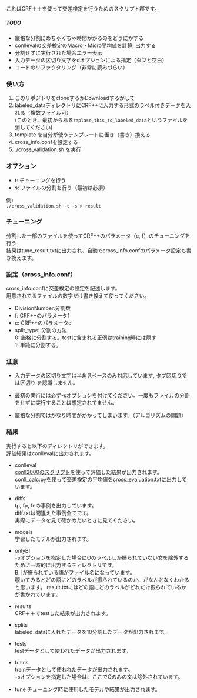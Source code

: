 これはCRF＋＋を使って交差検定を行うためのスクリプト郡です。  


##### TODO
* 厳格な分割にめちゃくちゃ時間かかるのをどうにかする  
* conllevalの交差検定のMacro・Micro平均値を計算, 出力する  
* 分割せずに実行された場合エラー表示  
* 入力データの区切り文字をdオプションによる指定（タブと空白）  
* コードのリファクタリング（非常に読みづらい）

### 使い方
1. このリポジトリをcloneするかDownloadするかして
2. labeled\_dataディレクトリにCRF++に入力する形式のラベル付きデータを入れる（複数ファイル可）  
(このとき、最初からある`replase_this_to_labeled_data`というファイルを消してください) 
3. template を自分が使うテンプレートに置き（書き）換える
4. cross\_info.confを設定する  
5. ./cross\_validation.sh を実行

### オプション
* t: チューニングを行う
* s: ファイルの分割を行う（最初は必須）

例)  
`./cross_validation.sh -t -s > result`  

### チューニング
分割した一部のファイルを使ってCRF++のパラメータ（c, f）のチューニングを行う  
結果はtune\_result.txtに出力され、自動でcross\_info.confのパラメータ設定も書き換えます。  

### 設定（cross\_info.conf）
cross\_info.confに交差検定の設定を記述します。  
用意されてるファイルの数字だけ書き換えて使ってください。  
* DivisionNumber:分割数
* f: CRF++のパラメータf
* c: CRF++のパラメータc
* split\_type: 分割の方法  
  0: 厳格に分割する。testに含まれる正例はtraining時には隠す  
  1: 単純に分割する。


### 注意
* 入力データの区切り文字は半角スペースのみ対応しています, タブ区切りでは区切り
を認識しません。

* 最初の実行には必ず-sオプションを付けてください。一度もファイルの分割をせずに実行することは想定されてません。  
* 厳格な分割ではかなり時間がかかってしまいます。（アルゴリズムの問題）

### 結果
実行すると以下のディレクトリができます。  
評価結果はconllevalに出力されます。  

* conlleval  
[conll2000のスクリプト][conll]を使って評価した結果が出力されます。  
conll\_calc.pyを使って交差検定の平均値をcross\_evaluation.txtに出力しています。  

* diffs  
tp, fp, fnの事例を出力しています。  
diff.txtは間違えた事例全てです。  
実際にデータを見て確かめたいときに見てください。   

* models  
学習したモデルが出力されます。  

* onlyBI  
`-o`オプションを指定した場合にOのラベルしか振られていない文を除外するために一時的に出力するディレクトリです。  
B, Iが振られている語がファイル名になっています。  
覗いてみるとどの語にどのラベルが振られているのか、がなんとなくわかると思います。 
result.txtにはどの語にどのラベルがどれだけ振られているかが書かれています。   

* results  
CRF＋＋でtestした結果が出力されます。  

* splits  
labeled\_dataに入れたデータを10分割したデータが出力されます。  

* tests  
testデータとして使われたデータが出力されます。  

* trains  
trainデータとして使われたデータが出力されます。  
`-o`オプションを指定した場合は、ここでOのみの文は除外されています。  

* tune
チューニング時に使用したモデルや結果が出力されます。  

[conll]: http://www.cnts.ua.ac.be/conll2000/chunking/output.html

